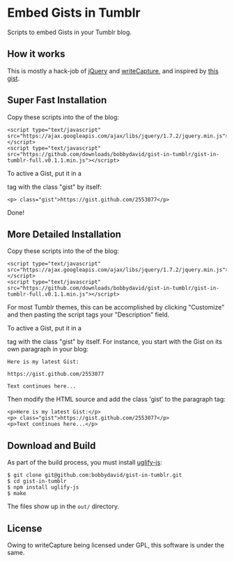 Embed Gists in Tumblr
=====================

Scripts to embed Gists in your Tumblr blog.

How it works
------------

This is mostly a hack-job of
[jQuery](https://github.com/jquery/jquery) and
[writeCapture](https://github.com/iamnoah/writeCapture), and
inspired by [this gist](https://gist.github.com/2506180).


Super Fast Installation
-----------------------

Copy these scripts into the <head> of the blog:

    <script type="text/javascript" src="https://ajax.googleapis.com/ajax/libs/jquery/1.7.2/jquery.min.js"></script>
    <script type="text/javascript" src="https://github.com/downloads/bobbydavid/gist-in-tumblr/gist-in-tumblr-full.v0.1.1.min.js"></script>

To active a Gist, put it in a <p> tag with the class "gist" by itself:

    <p> class="gist">https://gist.github.com/2553077</p>

Done!


More Detailed Installation
--------------------------

Copy these scripts into the <head> of the blog:

    <script type="text/javascript" src="https://ajax.googleapis.com/ajax/libs/jquery/1.7.2/jquery.min.js"></script>
    <script type="text/javascript" src="https://github.com/downloads/bobbydavid/gist-in-tumblr/gist-in-tumblr-full.v0.1.1.min.js"></script>

For most Tumblr themes, this can be accomplished by clicking "Customize"
and then pasting the script tags your "Description" field.

To active a Gist, put it in a <p> tag with the class "gist" by itself.
For instance, you start with the Gist on its own paragraph in your blog:

    Here is my latest Gist:

    https://gist.github.com/2553077

    Text continues here...

Then modify the HTML source and add the class 'gist' to the paragraph tag:

    <p>Here is my latest Gist:</p>
    <p> class="gist">https://gist.github.com/2553077</p>
    <p>Text continues here...</p>



Download and Build
------------------

As part of the build process, you must install
[uglify-js](https://github.com/mishoo/UglifyJS):

    $ git clone git@github.com:bobbydavid/gist-in-tumblr.git
    $ cd gist-in-tumblr
    $ npm install uglify-js
    $ make

The files show up in the `out/` directory.


License
-------

Owing to writeCapture being licensed under GPL, this software is under the same.

